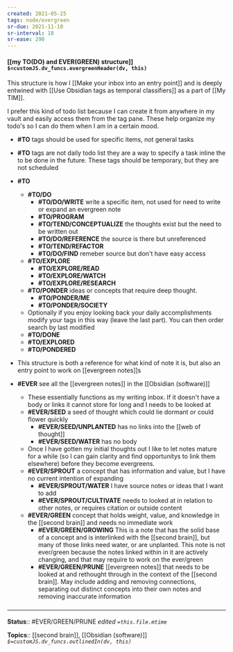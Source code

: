 ```yaml
---
created: 2021-05-25
tags: node/evergreen
sr-due: 2021-11-10
sr-interval: 18
sr-ease: 290
---
```


#### [[my TO(DO) and EVER(GREEN) structure]] `$=customJS.dv_funcs.evergreenHeader(dv, this)`

This structure is how I [[Make your inbox into an entry point]] and is deeply entwined with [[Use Obsidian tags as temporal classifiers]] as a part of [[My TIM]]. 

I prefer this kind of todo list because I can create it from anywhere in my vault and easily access them from the tag pane. These help organize my todo's so I can do them when I am in a certain mood. 

- **\#TO** tags should be used for specific items, not general tasks	
- **\#TO** tags are not daily todo list they are a way to specify a task inline the to be done in the future. These tags should be temporary, but they are not scheduled 
- **\#TO**
	- **\#TO/DO** 
		- **#TO/DO/WRITE** write a specific item, not used for need to write or expand an evergreen note
		- **#TO/PROGRAM** 
		- **#TO/TEND/CONCEPTUALIZE** the thoughts exist but the need to be written out
		- **#TO/DO/REFERENCE** the source is there but unreferenced
		- **#TO/TEND/REFACTOR** 
		- **#TO/DO/FIND** remeber source but don't have easy access
	- **\#TO/EXPLORE**
		- **#TO/EXPLORE/READ** 
		- **#TO/EXPLORE/WATCH**
		- **#TO/EXPLORE/RESEARCH** 
	- **\#TO/PONDER** ideas or concepts that require deep thought.
		- **#TO/PONDER/ME** 
		- **#TO/PONDER/SOCIETY**
	- Optionally if you enjoy looking back your daily accomplishments modify your tags in this way (leave the last part). You can then order search by last modified
	- **\#TO/DONE** 
	- **\#TO/EXPLORED**
	- **\#TO/PONDERED**

- This structure is both a reference for what kind of note it is, but also an entry point to work on [[evergreen notes]]s
- **\#EVER** see all the [[evergreen notes]] in the [[Obsidian (software)]]
	- These essentially functions as my writing inbox. If it doesn't have a body or links it cannot store for long and I needs to be looked at 
	- **\#EVER\/SEED** a seed of thought which could lie dormant or could flower quickly
		- **#EVER\/SEED/UNPLANTED** has no links into the [[web of thought]]
		- **#EVER\/SEED/WATER** has no body
	- Once I have gotten my initial thoughts out I like to let notes mature for a while (so I can gain clarity and find opportunitys to link them elsewhere) before they become evergreens.
	- **\#EVER/SPROUT** a concept that has information and value, but I have no current intention of expanding
		- **#EVER/SPROUT/WATER** I have source notes or ideas that I want to add 
		- **#EVER/SPROUT/CULTIVATE** needs to looked at in relation to other notes, or requires citation or outside content
	- **\#EVER/GREEN** concept that holds weight, value, and knowledge in the [[second brain]] and needs no immediate work
		- **#EVER/GREEN/GROWING** This is a note that has the solid base of a concept and is interlinked with the [[second brain]], but many of those links need water, or are unplanted. This note is not ever/green because the notes linked within in it are actively changing, and that may require to work on the ever/green
		- **#EVER/GREEN/PRUNE** [[evergreen notes]] that needs to be looked at and rethought through in the context of the [[second brain]]. May include adding and removing connections, separating out distinct concepts into their own notes and removing inaccurate information

### <hr class="footnote"/>

**Status**:: #EVER/GREEN/PRUNE 
*edited `=this.file.mtime`*

**Topics**:: [[second brain]], [[Obsidian (software)]]
*`$=customJS.dv_funcs.outlinedIn(dv, this)`*
